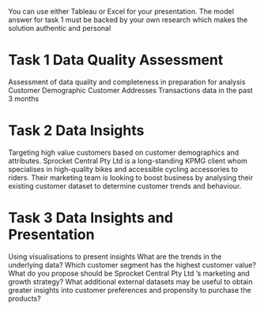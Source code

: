 You can use either Tableau or Excel for your presentation.
The model answer for task 1 must be backed by your own research which makes the solution authentic and personal
# Task 1 Data Quality Assessment

Assessment of data quality and completeness in preparation for analysis
    Customer Demographic 
    Customer Addresses
    Transactions data in the past 3 months
# Task 2 Data Insights
Targeting high value customers based on customer demographics and attributes. 
Sprocket Central Pty Ltd is a long-standing KPMG client whom specialises in high-quality bikes and accessible cycling accessories to riders. Their marketing team is looking to boost business by analysing their existing customer dataset to determine customer trends and behaviour. 

# Task 3 Data Insights and Presentation
Using visualisations to present insights
    What are the trends in the underlying data?
    Which customer segment has the highest customer value?
    What do you propose should be Sprocket Central Pty Ltd ’s marketing and growth strategy?
    What additional external datasets may be useful to obtain greater insights into customer preferences and propensity to purchase the products?

